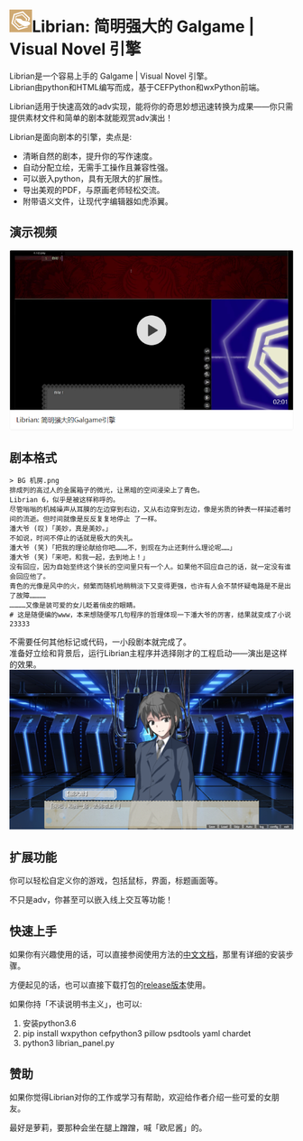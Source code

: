 # ![](資源/Librian小.png)Librian: 简明强大的 Galgame | Visual Novel 引擎

Librian是一个容易上手的 Galgame | Visual Novel 引擎。   
Librian由python和HTML编写而成，基于CEFPython和wxPython前端。

Librian适用于快速高效的adv实现，能将你的奇思妙想迅速转换为成果——你只需提供素材文件和简单的剧本就能观赏adv演出！

Librian是面向剧本的引擎，卖点是:

- 清晰自然的剧本，提升你的写作速度。
- 自动分配立绘，无需手工操作且兼容性强。
- 可以嵌入python，具有无限大的扩展性。
- 导出美观的PDF，与原画老师轻松交流。
- 附带语义文件，让现代字编辑器如虎添翼。


## 演示视频

[![視頻佔位](./資源/視頻佔位.png)](https://www.zhihu.com/video/1075418256290131968)

## 剧本格式

    > BG 机房.png
    排成列的高过人的金属箱子的微光，让黑暗的空间浸染上了青色。
    Librian 6，似乎是被这样称呼的。
    尽管嗡嗡的机械噪声从耳膜的左边穿到右边，又从右边穿到左边，像是劣质的钟表一样描述着时间的流逝。但时间就像是反反复复地停止 了一样。
    潘大爷 (叹)「美妙，真是美妙。」
    不如说，时间不停止的话就是极大的失礼。
    潘大爷 (笑)「把我的理论献给你吧………不，到现在为止还剩什么理论呢……」
    潘大爷 (笑)「来吧，和我一起，去到地上！」
    没有回应，因为自始至终这个狭长的空间里只有一个人。如果他不回应自己的话，就一定没有谁会回应他了。
    青色的光像是风中的火，频繁而随机地稍稍淡下又变得更强，也许有人会不禁怀疑电路是不是出了故障…………
    …………又像是装可爱的女儿眨着俏皮的眼睛。
    # 这是随便编的www，本来想随便写几句程序的哲理体现一下潘大爷的厉害，结果就变成了小说23333
不需要任何其他标记或代码，一小段剧本就完成了。   
准备好立绘和背景后，运行Librian主程序并选择刚才的工程启动——演出是这样的效果。   
![圖1](文檔/樣例_潘大爺.jpg)

## 扩展功能

你可以轻松自定义你的游戏，包括鼠标，界面，标题画面等。

不只是adv，你甚至可以嵌入线上交互等功能！

## 快速上手

如果你有兴趣使用的话，可以直接参阅使用方法的[中文文档](https://rimochan.github.io/Librian_doc)，那里有详细的安装步骤。

方便起见的话，也可以直接下载打包的[release版本](https://github.com/RimoChan/Librian/releases)使用。

如果你持「不读说明书主义」，也可以:

1. 安装python3.6
2. pip install wxpython cefpython3 pillow psdtools yaml chardet
3. python3 librian_panel.py

## 赞助

如果你觉得Librian对你的工作或学习有帮助，欢迎给作者介绍一些可爱的女朋友。

最好是萝莉，要那种会坐在腿上蹭蹭，喊「欧尼酱」的。
